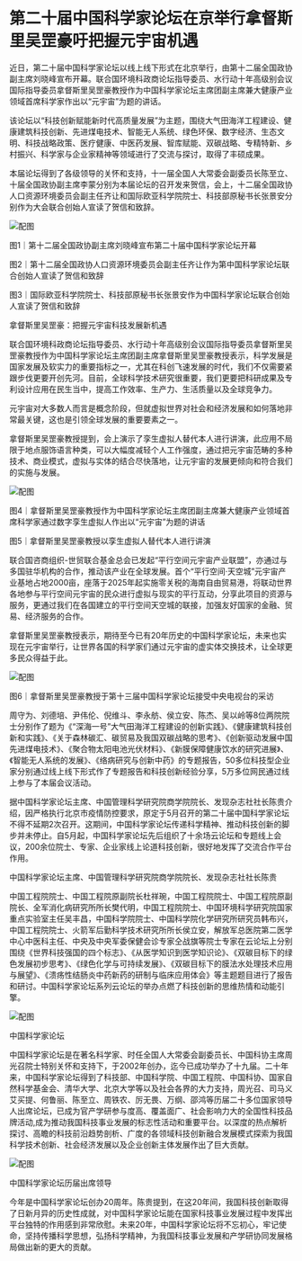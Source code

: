# 第二十届中国科学家论坛在京举行拿督斯里吴罡豪吁把握元宇宙机遇


近日，第二十届中国科学家论坛以线上线下形式在北京举行，由第十二届全国政协副主席刘晓峰宣布开幕。联合国环境科政商论坛指导委员、水行动十年高级别会议国际指导委员拿督斯里吴罡豪教授作为中国科学家论坛主席团副主席兼大健康产业领域首席科学家作出以“元宇宙”为题的讲话。

该论坛以“科技创新赋能新时代高质量发展”为主题，围绕大气田海洋工程建设、健康建筑科技创新、先进煤电技术、智能无人系统、绿色环保、数字经济、生态文明、科技战略政策、医疗健康、中医药发展、智库赋能、双碳战略、专精特新、乡村振兴、科学家与企业家精神等领域进行了交流与探讨，取得了丰硕成果。

本届论坛得到了各级领导的关怀和支持，十一届全国人大常委会副委员长陈至立、十届全国政协副主席李蒙分别为本届论坛的召开发来贺信，会上，十二届全国政协人口资源环境委员会副主任齐让和国际欧亚科学院院士、科技部原秘书长张景安分别作为大会联合创始人宣读了贺信和致辞。

![配图](njkkk.jpg)

图1｜第十二届全国政协副主席刘晓峰宣布第二十届中国科学家论坛开幕

图2｜第十二届全国政协人口资源环境委员会副主任齐让作为第中国科学家论坛联合创始人宣读了贺信和致辞

图3｜国际欧亚科学院院士、科技部原秘书长张景安作为中国科学家论坛联合创始人宣读了贺信和致辞

拿督斯里吴罡豪：把握元宇宙科技发展新机遇

联合国环境科政商论坛指导委员、水行动十年高级别会议国际指导委员拿督斯里吴罡豪教授作为中国科学家论坛主席团副主席拿督斯里吴罡豪教授表示，科学发展是国家发展及软实力的重要指标之一，尤其在科创飞速发展的时代，我们不仅需要紧跟步伐更要开创先河。目前，全球科学技术研究很重要，我们更要把科研成果及专利设计应用在民生当中，提高工作效率、生产力、生活质量以及全球竞争力。

元宇宙对大多数人而言是概念阶段，但就虚拟世界对社会和经济发展和如何落地非常最关键，这也是引领全球发展的重要要素之一。

拿督斯里吴罡豪教授提到，会上演示了孪生虚拟人替代本人进行讲演，此应用不局限于地点服饰语言种类，可以大幅度减轻个人工作强度，通过把元宇宙范畴的多种技术、商业模式，虚拟与实体的结合尽快落地，让元宇宙的发展更倾向和符合我们的实施与发展。

![配图](njkkk1.jpg)

图4｜拿督斯里吴罡豪教授作为中国科学家论坛主席团副主席兼大健康产业领域首席科学家通过数字孪生虚拟人作出以“元宇宙”为题的讲话

图5｜拿督斯里吴罡豪教授以孪生虚拟人替代本人进行讲演

联合国咨商组织-世贸联合基金总会已发起“平行空间元宇宙产业联盟”，亦通过与多国驻华机构的合作，推动该产业在全球发展。首个“平行空间·天空城”元宇宙产业基地占地2000亩，座落于2025年起实施零关税的海南自由贸易港，将联动世界各地参与平行空间元宇宙的民众进行虚拟与现实的平行互动，分享此项目的资源与服务，更通过我们在各国建立的平行空间天空城的联接，加强友好国家的金融、贸易、经济服务的合作。

拿督斯里吴罡豪教授表示，期待至今已有20年历史的中国科学家论坛，未来也实现在元宇宙举行，让世界各国的科学家们通过元宇宙的虚实体交换技术，让全球更多民众得益于此。

![配图](njkkk2.jpg)

图6｜拿督斯里吴罡豪教授于第十三届中国科学家论坛接受中央电视台的采访

周守为、刘德培、尹伟伦、倪维斗、李永舫、侯立安、陈杰、吴以岭等8位两院院士分别作了题为《“深海一号”大气田海洋工程建设的创新实践》、《健康建筑科技创新和实践》、《关于森林碳汇、碳贸易及我国双碳战略的思考》、《创新驱动发展中国先进煤电技术》、《聚合物太阳电池光伏材料》、《新膜保障健康饮水的研究进展》、《智能无人系统的发展》、《络病研究与创新中药》的专题报告，50多位科技型企业家分别通过线上线下形式作了专题报告和科技创新经验分享，5万多位网民通过线上参与了本届会议活动。

据中国科学家论坛主席、中国管理科学研究院商学院院长、发现杂志社社长陈贵介绍，因严格执行北京市疫情防控要求，原定于5月召开的第二十届中国科学家论坛不得不延期2次召开。这期间，中国科学家论坛传递科学精神、推动科技创新的脚步并未停止。自5月起，中国科学家论坛先后组织了十余场云论坛和专题线上会议，200余位院士、专家、企业家线上论道科技创新，很好地发挥了交流合作平台作用。

中国科学家论坛主席、中国管理科学研究院商学院院长、发现杂志社社长陈贵

中国工程院院士、中国工程院原副院长杜祥琬，中国工程院院士、中国工程院原副院长、全军消化病研究所所长樊代明，中国工程院院士、中国环境科学研究院国家重点实验室主任吴丰昌，中国科学院院士、中国科学院化学研究所研究员韩布兴，中国工程院院士、火箭军后勤科学技术研究所所长侯立安，解放军总医院第二医学中心中医科主任、中央及中央军委保健会诊专家仝战旗等院士专家在云论坛上分别围绕《世界科技强国的四个标志》、《从医学知识到医学知识论》、《双碳目标下的绿色发展初步思考》、《绿色化学与可持续发展》、《双碳目标下的膜法水处理技术应用与展望》、《溃疡性结肠炎中药新药的研制与临床应用体会》等主题题目进行了报告和研讨。中国科学家论坛系列云论坛的举办点燃了科技创新的思维热情和动能引擎。

![配图](njkkk3.jpg)

中国科学家论坛

中国科学家论坛是在著名科学家、时任全国人大常委会副委员长、中国科协主席周光召院士特别关怀和支持下，于2002年创办，迄今已成功举办了十九届。二十年来，中国科学家论坛得到了科技部、中国科学院、中国工程院、中国科协、国家自然科学基金会、清华大学、北京大学等以及社会各界的大力支持，周光召、司马义艾买提、何鲁丽、陈至立、周铁农、厉无畏、万纲、邵鸿等历届二十多位国家领导人出席论坛，已成为官产学研参与度高、覆盖面广、社会影响力大的全国性科技品牌活动,成为推动我国科技事业发展的标志性活动和重要平台。以深度的热点解析探讨、高瞻的科技前沿趋势剖析、广度的各领域科技创新融合发展模式探索为我国科学技术创新、社会经济发展以及企业创新主体发展作出了巨大贡献。

![配图](njkkk4.jpg)

中国科学家论坛历届出席领导

今年是中国科学家论坛创办20周年。陈贵提到，在这20年间，我国科技创新取得了日新月异的历史性成就，对中国科学家论坛能在国家科技事业发展过程中发挥出平台独特的作用感到非常欣慰。未来20年，中国科学家论坛将不忘初心，牢记使命，坚持传播科学思想，弘扬科学精神，为我国科技事业发展和产学研协同发展格局做出新的更大的贡献。
